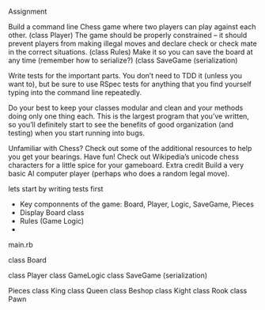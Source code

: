 Assignment

Build a command line Chess game where two players can play against each other. (class Player)
The game should be properly constrained – it should prevent players from making illegal moves and declare check or check mate in the correct situations. (class Rules)
Make it so you can save the board at any time (remember how to serialize?) (class SaveGame (serialization)

Write tests for the important parts. You don’t need to TDD it (unless you want to), but be sure to use RSpec tests for anything that you find yourself typing into the command line repeatedly.

Do your best to keep your classes modular and clean and your methods doing only one thing each. This is the largest program that you’ve written, so you’ll definitely start to see the benefits of good organization (and testing) when you start running into bugs.

Unfamiliar with Chess? Check out some of the additional resources to help you get your bearings.
Have fun! Check out Wikipedia’s unicode chess characters for a little spice for your gameboard.
Extra credit
Build a very basic AI computer player (perhaps who does a random legal move).

lets start by writing tests first



- Key componnents of the game: Board, Player, Logic, SaveGame, Pieces
- Display Board class
- Rules (Game Logic)
- 

main.rb

class Board

class Player
class GameLogic
class SaveGame (serialization)

Pieces
    class King
    class Queen
    class Beshop
    class Kight
    class Rook
    class Pawn